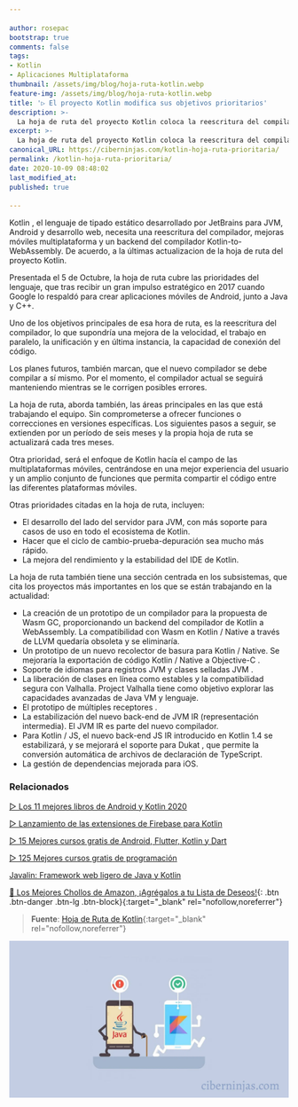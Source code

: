 ```yaml
---

author: rosepac
bootstrap: true
comments: false
tags:
- Kotlin
- Aplicaciones Multiplataforma
thumbnail: /assets/img/blog/hoja-ruta-kotlin.webp
feature-img: /assets/img/blog/hoja-ruta-kotlin.webp
title: '▷ El proyecto Kotlin modifica sus objetivos prioritarios'
description: >-
  La hoja de ruta del proyecto Kotlin coloca la reescritura del compilador, el desarrollo móvil multiplataforma y la implementación de WebAssembly como objetivos prioritarios.
excerpt: >-
  La hoja de ruta del proyecto Kotlin coloca la reescritura del compilador, el desarrollo móvil multiplataforma y la implementación de WebAssembly como objetivos prioritarios.
canonical_URL: https://ciberninjas.com/kotlin-hoja-ruta-prioritaria/
permalink: /kotlin-hoja-ruta-prioritaria/
date: 2020-10-09 08:48:02
last_modified_at:
published: true

---
```


Kotlin , el lenguaje de tipado estático desarrollado por JetBrains para JVM, Android y desarrollo web, necesita una reescritura del compilador, mejoras móviles multiplataforma y un backend del compilador Kotlin-to-WebAssembly. De acuerdo, a la últimas actualizacion de la hoja de ruta del proyecto Kotlin.

Presentada el 5 de Octubre, la hoja de ruta cubre las prioridades del lenguaje, que tras recibir un gran impulso estratégico en 2017 cuando Google lo respaldó para crear aplicaciones móviles de Android, junto a Java y C++.

Uno de los objetivos principales de esa hora de ruta, es la reescritura del compilador, lo que supondría una mejora de la velocidad, el trabajo en paralelo, la unificación y en última instancia, la capacidad de conexión del código.

Los planes futuros, también marcan, que el nuevo compilador se debe compilar a sí mismo. Por el momento, el compilador actual se seguirá manteniendo mientras se le corrigen posibles errores.

La hoja de ruta, aborda también, las áreas principales en las que está trabajando el equipo. Sin comprometerse a ofrecer funciones o correcciones en versiones específicas. Los siguientes pasos a seguir, se extienden por un período de seis meses y la propia hoja de ruta se actualizará cada tres meses.

Otra prioridad, será el enfoque de Kotlin hacía el campo de las multiplataformas móviles, centrándose en una mejor experiencia del usuario y un amplio conjunto de funciones que permita compartir el código entre las diferentes plataformas móviles.

Otras prioridades citadas en la hoja de ruta, incluyen:

- El desarrollo del lado del servidor para JVM, con más soporte para casos de uso en todo el ecosistema de Kotlin.
- Hacer que el ciclo de cambio-prueba-depuración sea mucho más rápido.
- La mejora del rendimiento y la estabilidad del IDE de Kotlin.

La hoja de ruta también tiene una sección centrada en los subsistemas, que cita los proyectos más importantes en los que se están trabajando en la actualidad:

- La creación de un prototipo de un compilador para la propuesta de Wasm GC, proporcionando un backend del compilador de Kotlin a WebAssembly. La compatibilidad con Wasm en Kotlin / Native a través de LLVM quedaría obsoleta y se eliminaría.
- Un prototipo de un nuevo recolector de basura para Kotlin / Native. Se mejoraría la exportación de código Kotlin / Native a Objective-C .
- Soporte de idiomas para registros JVM y clases selladas JVM .
- La liberación de clases en línea como estables y la compatibilidad segura con Valhalla. Project Valhalla tiene como objetivo explorar las capacidades avanzadas de Java VM y lenguaje.
- El prototipo de múltiples receptores .
- La estabilización del nuevo back-end de JVM IR (representación intermedia). El JVM IR es parte del nuevo compilador.
- Para Kotlin / JS, el nuevo back-end JS IR introducido en Kotlin 1.4 se estabilizará, y se mejorará el soporte para Dukat , que permite la conversión automática de archivos de declaración de TypeScript.
- La gestión de dependencias mejorada para iOS.

### **Relacionados** <!-- omit in toc -->

[▷ Los 11 mejores libros de Android y Kotlin 2020](https://ciberninjas.com/mejores-libros-android-kotlin/)

[▷ Lanzamiento de las extensiones de Firebase para Kotlin](https://ciberninjas.com/firebase-extensiones-kotlin/)

[▷ 15 Mejores cursos gratis de Android, Flutter, Kotlin y Dart](https://ciberninjas.com/cursos-android/)

[▷ 125 Mejores cursos gratis de programación](https://ciberninjas.com/cursos-programacion/)

[Javalin: Framework web ligero de Java y Kotlin](https://ciberninjas.com/javalin-framework/)

[🛒 Los Mejores Chollos de Amazon, ¡Agrégalos a tu Lista de Deseos!](/amazon/ "Los Mejores Chollos de Amazon, Ofertas Flash, Black Monday y Amazon Prime Day"){: .btn .btn-danger .btn-lg .btn-block}{:target="_blank" rel="nofollow,noreferrer"}

> **Fuente**: [Hoja de Ruta de Kotlin](https://kotlinlang.org/roadmap.html){:target="_blank" rel="nofollow,noreferrer"}

![El proyecto Kotlin modifica sus objetivos prioritarios](/assets/img/blog/hoja-ruta-kotlin.webp "El proyecto Kotlin modifica sus objetivos prioritarios")
